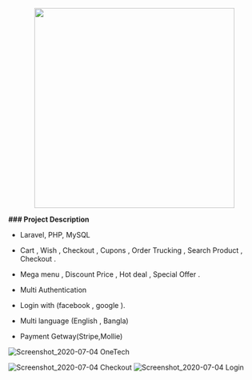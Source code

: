 <p align="center"><img src="https://res.cloudinary.com/dtfbvvkyp/image/upload/v1566331377/laravel-logolockup-cmyk-red.svg" width="400"></p>

**### Project Description**

- Laravel, PHP, MySQL

- Cart , Wish , Checkout , Cupons , Order Trucking , Search Product , Checkout .

- Mega menu , Discount Price , Hot deal , Special Offer .

- Multi Authentication 

-  Login with (facebook , google ).

- Multi language (English , Bangla)

- Payment Getway(Stripe,Mollie) 

![Screenshot_2020-07-04 OneTech](https://user-images.githubusercontent.com/50619501/86506038-2b534e00-bded-11ea-9fcd-0e40e236c14b.png)

![Screenshot_2020-07-04 Checkout](https://user-images.githubusercontent.com/50619501/86506043-445bff00-bded-11ea-81a9-1269708d5a55.png)
![Screenshot_2020-07-04 Login](https://user-images.githubusercontent.com/50619501/86506051-563da200-bded-11ea-8592-752ed3060645.png)



